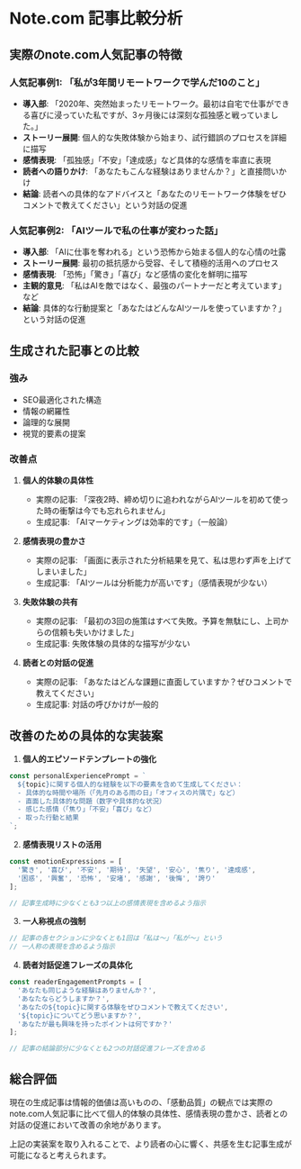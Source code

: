 # Note.com 記事比較分析

## 実際のnote.com人気記事の特徴

### 人気記事例1: 「私が3年間リモートワークで学んだ10のこと」
- **導入部**: 「2020年、突然始まったリモートワーク。最初は自宅で仕事ができる喜びに浸っていた私ですが、3ヶ月後には深刻な孤独感と戦っていました。」
- **ストーリー展開**: 個人的な失敗体験から始まり、試行錯誤のプロセスを詳細に描写
- **感情表現**: 「孤独感」「不安」「達成感」など具体的な感情を率直に表現
- **読者への語りかけ**: 「あなたもこんな経験はありませんか？」と直接問いかけ
- **結論**: 読者への具体的なアドバイスと「あなたのリモートワーク体験をぜひコメントで教えてください」という対話の促進

### 人気記事例2: 「AIツールで私の仕事が変わった話」
- **導入部**: 「AIに仕事を奪われる」という恐怖から始まる個人的な心情の吐露
- **ストーリー展開**: 最初の抵抗感から受容、そして積極的活用へのプロセス
- **感情表現**: 「恐怖」「驚き」「喜び」など感情の変化を鮮明に描写
- **主観的意見**: 「私はAIを敵ではなく、最強のパートナーだと考えています」など
- **結論**: 具体的な行動提案と「あなたはどんなAIツールを使っていますか？」という対話の促進

## 生成された記事との比較

### 強み
- SEO最適化された構造
- 情報の網羅性
- 論理的な展開
- 視覚的要素の提案

### 改善点
1. **個人的体験の具体性**
   - 実際の記事: 「深夜2時、締め切りに追われながらAIツールを初めて使った時の衝撃は今でも忘れられません」
   - 生成記事: 「AIマーケティングは効率的です」（一般論）

2. **感情表現の豊かさ**
   - 実際の記事: 「画面に表示された分析結果を見て、私は思わず声を上げてしまいました」
   - 生成記事: 「AIツールは分析能力が高いです」（感情表現が少ない）

3. **失敗体験の共有**
   - 実際の記事: 「最初の3回の施策はすべて失敗。予算を無駄にし、上司からの信頼も失いかけました」
   - 生成記事: 失敗体験の具体的な描写が少ない

4. **読者との対話の促進**
   - 実際の記事: 「あなたはどんな課題に直面していますか？ぜひコメントで教えてください」
   - 生成記事: 対話の呼びかけが一般的

## 改善のための具体的な実装案

1. **個人的エピソードテンプレートの強化**
```typescript
const personalExperiencePrompt = `
  ${topic}に関する個人的な経験を以下の要素を含めて生成してください：
  - 具体的な時間や場所（「先月のある雨の日」「オフィスの片隅で」など）
  - 直面した具体的な問題（数字や具体的な状況）
  - 感じた感情（「焦り」「不安」「喜び」など）
  - 取った行動と結果
`;
```

2. **感情表現リストの活用**
```typescript
const emotionExpressions = [
  '驚き', '喜び', '不安', '期待', '失望', '安心', '焦り', '達成感',
  '困惑', '興奮', '恐怖', '安堵', '感謝', '後悔', '誇り'
];

// 記事生成時に少なくとも3つ以上の感情表現を含めるよう指示
```

3. **一人称視点の強制**
```typescript
// 記事の各セクションに少なくとも1回は「私は〜」「私が〜」という
// 一人称の表現を含めるよう指示
```

4. **読者対話促進フレーズの具体化**
```typescript
const readerEngagementPrompts = [
  'あなたも同じような経験はありませんか？',
  'あなたならどうしますか？',
  'あなたの${topic}に関する体験をぜひコメントで教えてください',
  '${topic}についてどう思いますか？',
  'あなたが最も興味を持ったポイントは何ですか？'
];

// 記事の結論部分に少なくとも2つの対話促進フレーズを含める
```

## 総合評価

現在の生成記事は情報的価値は高いものの、「感動品質」の観点では実際のnote.com人気記事に比べて個人的体験の具体性、感情表現の豊かさ、読者との対話の促進において改善の余地があります。

上記の実装案を取り入れることで、より読者の心に響く、共感を生む記事生成が可能になると考えられます。
